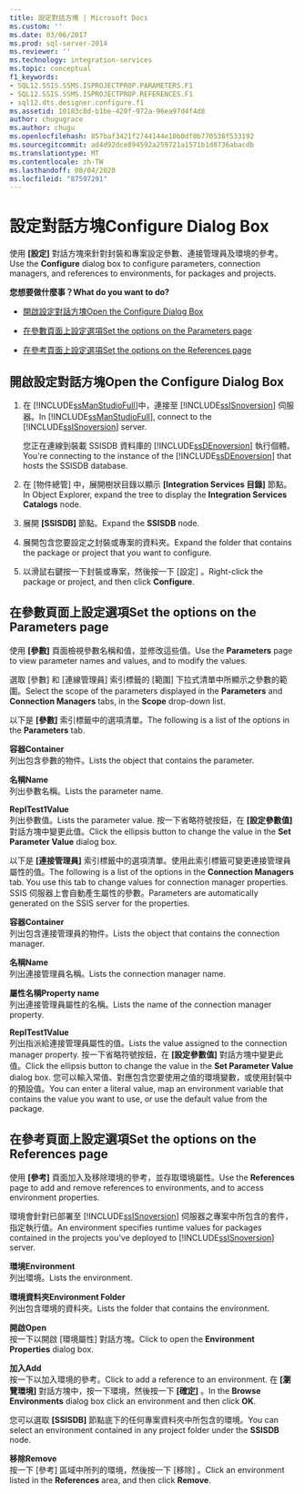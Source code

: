 ```yaml
---
title: 設定對話方塊 | Microsoft Docs
ms.custom: ''
ms.date: 03/06/2017
ms.prod: sql-server-2014
ms.reviewer: ''
ms.technology: integration-services
ms.topic: conceptual
f1_keywords:
- SQL12.SSIS.SSMS.ISPROJECTPROP.PARAMETERS.F1
- SQL12.SSIS.SSMS.ISPROJECTPROP.REFERENCES.F1
- sql12.dts.designer.configure.f1
ms.assetid: 10183c8d-b1be-420f-972a-96ea97d4f4d8
author: chugugrace
ms.author: chugu
ms.openlocfilehash: 857baf3421f2744144e10b0df0b770538f533192
ms.sourcegitcommit: ad4d92dce894592a259721a1571b1d8736abacdb
ms.translationtype: MT
ms.contentlocale: zh-TW
ms.lasthandoff: 08/04/2020
ms.locfileid: "87597291"
---
```

# <a name="configure-dialog-box"></a><span data-ttu-id="8066a-102">設定對話方塊</span><span class="sxs-lookup"><span data-stu-id="8066a-102">Configure Dialog Box</span></span>
  <span data-ttu-id="8066a-103">使用 **[設定]** 對話方塊來針對封裝和專案設定參數、連接管理員及環境的參考。</span><span class="sxs-lookup"><span data-stu-id="8066a-103">Use the **Configure** dialog box to configure parameters, connection managers, and references to environments, for packages and projects.</span></span>  
  
 <span data-ttu-id="8066a-104">**您想要做什麼事？**</span><span class="sxs-lookup"><span data-stu-id="8066a-104">**What do you want to do?**</span></span>  
  
-   [<span data-ttu-id="8066a-105">開啟設定對話方塊</span><span class="sxs-lookup"><span data-stu-id="8066a-105">Open the Configure Dialog Box</span></span>](#open_dialog)  
  
-   [<span data-ttu-id="8066a-106">在參數頁面上設定選項</span><span class="sxs-lookup"><span data-stu-id="8066a-106">Set the options on the Parameters page</span></span>](#parameter)  
  
-   [<span data-ttu-id="8066a-107">在參考頁面上設定選項</span><span class="sxs-lookup"><span data-stu-id="8066a-107">Set the options on the References page</span></span>](#references)  
  
##  <a name="open-the-configure-dialog-box"></a><a name="open_dialog"></a> <span data-ttu-id="8066a-108">開啟設定對話方塊</span><span class="sxs-lookup"><span data-stu-id="8066a-108">Open the Configure Dialog Box</span></span>  
  
1.  <span data-ttu-id="8066a-109">在 [!INCLUDE[ssManStudioFull](../../includes/ssmanstudiofull-md.md)]中，連接至 [!INCLUDE[ssISnoversion](../../includes/ssisnoversion-md.md)] 伺服器。</span><span class="sxs-lookup"><span data-stu-id="8066a-109">In [!INCLUDE[ssManStudioFull](../../includes/ssmanstudiofull-md.md)], connect to the [!INCLUDE[ssISnoversion](../../includes/ssisnoversion-md.md)] server.</span></span>  
  
     <span data-ttu-id="8066a-110">您正在連線到裝載 SSISDB 資料庫的 [!INCLUDE[ssDEnoversion](../../includes/ssdenoversion-md.md)] 執行個體。</span><span class="sxs-lookup"><span data-stu-id="8066a-110">You're connecting to the instance of the [!INCLUDE[ssDEnoversion](../../includes/ssdenoversion-md.md)] that hosts the SSISDB database.</span></span>  
  
2.  <span data-ttu-id="8066a-111">在 [物件總管] 中，展開樹狀目錄以顯示 **[Integration Services 目錄]** 節點。</span><span class="sxs-lookup"><span data-stu-id="8066a-111">In Object Explorer, expand the tree to display the **Integration Services Catalogs** node.</span></span>  
  
3.  <span data-ttu-id="8066a-112">展開 **[SSISDB]** 節點。</span><span class="sxs-lookup"><span data-stu-id="8066a-112">Expand the **SSISDB** node.</span></span>  
  
4.  <span data-ttu-id="8066a-113">展開包含您要設定之封裝或專案的資料夾。</span><span class="sxs-lookup"><span data-stu-id="8066a-113">Expand the folder that contains the package or project that you want to configure.</span></span>  
  
5.  <span data-ttu-id="8066a-114">以滑鼠右鍵按一下封裝或專案，然後按一下 [設定]  。</span><span class="sxs-lookup"><span data-stu-id="8066a-114">Right-click the package or project, and then click **Configure**.</span></span>  
  
##  <a name="set-the-options-on-the-parameters-page"></a><a name="parameter"></a> <span data-ttu-id="8066a-115">在參數頁面上設定選項</span><span class="sxs-lookup"><span data-stu-id="8066a-115">Set the options on the Parameters page</span></span>  
 <span data-ttu-id="8066a-116">使用 **[參數]** 頁面檢視參數名稱和值，並修改這些值。</span><span class="sxs-lookup"><span data-stu-id="8066a-116">Use the **Parameters** page to view parameter names and values, and to modify the values.</span></span>  
  
 <span data-ttu-id="8066a-117">選取 [參數]  和 [連線管理員]  索引標籤的 [範圍]  下拉式清單中所顯示之參數的範圍。</span><span class="sxs-lookup"><span data-stu-id="8066a-117">Select the scope of the parameters displayed in the **Parameters** and **Connection Managers** tabs, in the **Scope** drop-down list.</span></span>  
  
 <span data-ttu-id="8066a-118">以下是 **[參數]** 索引標籤中的選項清單。</span><span class="sxs-lookup"><span data-stu-id="8066a-118">The following is a list of the options in the **Parameters** tab.</span></span>  
  
 <span data-ttu-id="8066a-119">**容器**</span><span class="sxs-lookup"><span data-stu-id="8066a-119">**Container**</span></span>  
 <span data-ttu-id="8066a-120">列出包含參數的物件。</span><span class="sxs-lookup"><span data-stu-id="8066a-120">Lists the object that contains the parameter.</span></span>  
  
 <span data-ttu-id="8066a-121">**名稱**</span><span class="sxs-lookup"><span data-stu-id="8066a-121">**Name**</span></span>  
 <span data-ttu-id="8066a-122">列出參數名稱。</span><span class="sxs-lookup"><span data-stu-id="8066a-122">Lists the parameter name.</span></span>  
  
 <span data-ttu-id="8066a-123">**ReplTest1**</span><span class="sxs-lookup"><span data-stu-id="8066a-123">**Value**</span></span>  
 <span data-ttu-id="8066a-124">列出參數值。</span><span class="sxs-lookup"><span data-stu-id="8066a-124">Lists the parameter value.</span></span> <span data-ttu-id="8066a-125">按一下省略符號按鈕，在 **[設定參數值]** 對話方塊中變更此值。</span><span class="sxs-lookup"><span data-stu-id="8066a-125">Click the ellipsis button to change the value in the **Set Parameter Value** dialog box.</span></span>  
  
 <span data-ttu-id="8066a-126">以下是 **[連接管理員]** 索引標籤中的選項清單。使用此索引標籤可變更連接管理員屬性的值。</span><span class="sxs-lookup"><span data-stu-id="8066a-126">The following is a list of the options in the **Connection Managers** tab. You use this tab to change values for connection manager properties.</span></span> <span data-ttu-id="8066a-127">SSIS 伺服器上會自動產生屬性的參數。</span><span class="sxs-lookup"><span data-stu-id="8066a-127">Parameters are automatically generated on the SSIS server for the properties.</span></span>  
  
 <span data-ttu-id="8066a-128">**容器**</span><span class="sxs-lookup"><span data-stu-id="8066a-128">**Container**</span></span>  
 <span data-ttu-id="8066a-129">列出包含連接管理員的物件。</span><span class="sxs-lookup"><span data-stu-id="8066a-129">Lists the object that contains the connection manager.</span></span>  
  
 <span data-ttu-id="8066a-130">**名稱**</span><span class="sxs-lookup"><span data-stu-id="8066a-130">**Name**</span></span>  
 <span data-ttu-id="8066a-131">列出連接管理員名稱。</span><span class="sxs-lookup"><span data-stu-id="8066a-131">Lists the connection manager name.</span></span>  
  
 <span data-ttu-id="8066a-132">**屬性名稱**</span><span class="sxs-lookup"><span data-stu-id="8066a-132">**Property name**</span></span>  
 <span data-ttu-id="8066a-133">列出連接管理員屬性的名稱。</span><span class="sxs-lookup"><span data-stu-id="8066a-133">Lists the name of the connection manager property.</span></span>  
  
 <span data-ttu-id="8066a-134">**ReplTest1**</span><span class="sxs-lookup"><span data-stu-id="8066a-134">**Value**</span></span>  
 <span data-ttu-id="8066a-135">列出指派給連接管理員屬性的值。</span><span class="sxs-lookup"><span data-stu-id="8066a-135">Lists the value assigned to the connection manager property.</span></span> <span data-ttu-id="8066a-136">按一下省略符號按鈕，在 **[設定參數值]** 對話方塊中變更此值。</span><span class="sxs-lookup"><span data-stu-id="8066a-136">Click the ellipsis button to change the value in the **Set Parameter Value** dialog box.</span></span> <span data-ttu-id="8066a-137">您可以輸入常值、對應包含您要使用之值的環境變數，或使用封裝中的預設值。</span><span class="sxs-lookup"><span data-stu-id="8066a-137">You can enter a literal value, map an environment variable that contains the value you want to use, or use the default value from the package.</span></span>  
  
##  <a name="set-the-options-on-the-references-page"></a><a name="references"></a> <span data-ttu-id="8066a-138">在參考頁面上設定選項</span><span class="sxs-lookup"><span data-stu-id="8066a-138">Set the options on the References page</span></span>  
 <span data-ttu-id="8066a-139">使用 **[參考]** 頁面加入及移除環境的參考，並存取環境屬性。</span><span class="sxs-lookup"><span data-stu-id="8066a-139">Use the **References** page to add and remove references to environments, and to access environment properties.</span></span>  
  
 <span data-ttu-id="8066a-140">環境會針對已部署至 [!INCLUDE[ssISnoversion](../../includes/ssisnoversion-md.md)] 伺服器之專案中所包含的套件，指定執行值。</span><span class="sxs-lookup"><span data-stu-id="8066a-140">An environment specifies runtime values for packages contained in the projects you've deployed to [!INCLUDE[ssISnoversion](../../includes/ssisnoversion-md.md)] server.</span></span>  
  
 <span data-ttu-id="8066a-141">**環境**</span><span class="sxs-lookup"><span data-stu-id="8066a-141">**Environment**</span></span>  
 <span data-ttu-id="8066a-142">列出環境。</span><span class="sxs-lookup"><span data-stu-id="8066a-142">Lists the environment.</span></span>  
  
 <span data-ttu-id="8066a-143">**環境資料夾**</span><span class="sxs-lookup"><span data-stu-id="8066a-143">**Environment Folder**</span></span>  
 <span data-ttu-id="8066a-144">列出包含環境的資料夾。</span><span class="sxs-lookup"><span data-stu-id="8066a-144">Lists the folder that contains the environment.</span></span>  
  
 <span data-ttu-id="8066a-145">**開啟**</span><span class="sxs-lookup"><span data-stu-id="8066a-145">**Open**</span></span>  
 <span data-ttu-id="8066a-146">按一下以開啟 [環境屬性]  對話方塊。</span><span class="sxs-lookup"><span data-stu-id="8066a-146">Click to open the **Environment Properties** dialog box.</span></span>  
  
 <span data-ttu-id="8066a-147">**加入**</span><span class="sxs-lookup"><span data-stu-id="8066a-147">**Add**</span></span>  
 <span data-ttu-id="8066a-148">按一下以加入環境的參考。</span><span class="sxs-lookup"><span data-stu-id="8066a-148">Click to add a reference to an environment.</span></span> <span data-ttu-id="8066a-149">在 **[瀏覽環境]** 對話方塊中，按一下環境，然後按一下 **[確定]** 。</span><span class="sxs-lookup"><span data-stu-id="8066a-149">In the **Browse Environments** dialog box click an environment and then click **OK**.</span></span>  
  
 <span data-ttu-id="8066a-150">您可以選取 **[SSISDB]** 節點底下的任何專案資料夾中所包含的環境。</span><span class="sxs-lookup"><span data-stu-id="8066a-150">You can select an environment contained in any project folder under the **SSISDB** node.</span></span>  
  
 <span data-ttu-id="8066a-151">**移除**</span><span class="sxs-lookup"><span data-stu-id="8066a-151">**Remove**</span></span>  
 <span data-ttu-id="8066a-152">按一下 [參考]  區域中所列的環境，然後按一下 [移除]  。</span><span class="sxs-lookup"><span data-stu-id="8066a-152">Click an environment listed in the **References** area, and then click **Remove**.</span></span>  
  
  

